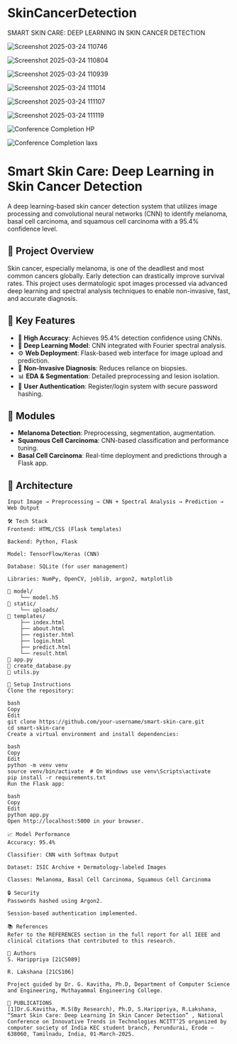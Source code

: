 # SkinCancerDetection
SMART SKIN CARE: DEEP LEARNING IN SKIN CANCER DETECTION



![Screenshot 2025-03-24 110746](https://github.com/user-attachments/assets/712a7bb1-cc28-441d-823f-2ac632325d3f)

![Screenshot 2025-03-24 110804](https://github.com/user-attachments/assets/a99656fd-19f4-4992-9b8c-0e72bd0b9669)

![Screenshot 2025-03-24 110939](https://github.com/user-attachments/assets/ba6555b7-4e2f-4808-b7e7-fa8a9f08ee0d)

![Screenshot 2025-03-24 111014](https://github.com/user-attachments/assets/ac0a249e-9604-44cc-b3c4-7e5f25e3d29b)

![Screenshot 2025-03-24 111107](https://github.com/user-attachments/assets/234c24e6-a759-4257-8317-4824ab6e3790)

![Screenshot 2025-03-24 111119](https://github.com/user-attachments/assets/4deff159-f232-41d7-9620-3d0492d911d4)

![Conference Completion HP](https://github.com/user-attachments/assets/acd88712-21c0-45ce-a447-d1ab85a5e378)

![Conference Completion laxs](https://github.com/user-attachments/assets/20fc59b5-8ee3-47f6-9961-fdfbe5b78135)



# Smart Skin Care: Deep Learning in Skin Cancer Detection

A deep learning-based skin cancer detection system that utilizes image processing and convolutional neural networks (CNN) to identify melanoma, basal cell carcinoma, and squamous cell carcinoma with a 95.4% confidence level.

## 🌟 Project Overview

Skin cancer, especially melanoma, is one of the deadliest and most common cancers globally. Early detection can drastically improve survival rates. This project uses dermatologic spot images processed via advanced deep learning and spectral analysis techniques to enable non-invasive, fast, and accurate diagnosis.

## 🔬 Key Features

- 🎯 **High Accuracy**: Achieves 95.4% detection confidence using CNNs.
- 🧠 **Deep Learning Model**: CNN integrated with Fourier spectral analysis.
- ⚙️ **Web Deployment**: Flask-based web interface for image upload and prediction.
- 🏥 **Non-Invasive Diagnosis**: Reduces reliance on biopsies.
- 📊 **EDA & Segmentation**: Detailed preprocessing and lesion isolation.
- 👥 **User Authentication**: Register/login system with secure password hashing.

## 🧩 Modules

- **Melanoma Detection**: Preprocessing, segmentation, augmentation.
- **Squamous Cell Carcinoma**: CNN-based classification and performance tuning.
- **Basal Cell Carcinoma**: Real-time deployment and predictions through a Flask app.

## 🧱 Architecture

```plaintext
Input Image → Preprocessing → CNN + Spectral Analysis → Prediction → Web Output

🛠️ Tech Stack
Frontend: HTML/CSS (Flask templates)

Backend: Python, Flask

Model: TensorFlow/Keras (CNN)

Database: SQLite (for user management)

Libraries: NumPy, OpenCV, joblib, argon2, matplotlib

📂 model/
    └── model.h5
📂 static/
    └── uploads/
📂 templates/
    ├── index.html
    ├── about.html
    ├── register.html
    ├── login.html
    ├── predict.html
    └── result.html
📄 app.py
📄 create_database.py
📄 utils.py

🚀 Setup Instructions
Clone the repository:

bash
Copy
Edit
git clone https://github.com/your-username/smart-skin-care.git
cd smart-skin-care
Create a virtual environment and install dependencies:

bash
Copy
Edit
python -m venv venv
source venv/bin/activate  # On Windows use venv\Scripts\activate
pip install -r requirements.txt
Run the Flask app:

bash
Copy
Edit
python app.py
Open http://localhost:5000 in your browser.

📈 Model Performance
Accuracy: 95.4%

Classifier: CNN with Softmax Output

Dataset: ISIC Archive + Dermatology-labeled Images

Classes: Melanoma, Basal Cell Carcinoma, Squamous Cell Carcinoma

🔒 Security
Passwords hashed using Argon2.

Session-based authentication implemented.

📚 References
Refer to the REFERENCES section in the full report for all IEEE and clinical citations that contributed to this research.

📝 Authors
S. Harippriya [21CS089]

R. Lakshana [21CS106]

Project guided by Dr. G. Kavitha, Ph.D, Department of Computer Science and Engineering, Muthayammal Engineering College.

📄 PUBLICATIONS
[1]Dr.G.Kavitha, M.S(By Research), Ph.D, S.Harippriya, R.Lakshana, “Smart Skin Care: Deep Learning In Skin Cancer Detection” , National Conference on Innovative Trends in Technologies NCITT’25 organized by computer society of India KEC student branch, Perundurai, Erode – 638060, Tamilnadu, India, 01-March-2025.

